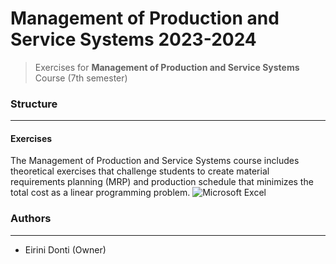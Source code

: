 # Management of Production and Service Systems 2023-2024
> Exercises for **Management of Production and Service Systems** Course (7th semester)

### Structure
---
#### Exercises

The Management of Production and Service Systems course includes theoretical exercises that challenge students to create material requirements planning (MRP) and production schedule that minimizes the
total cost as a linear programming problem. ![Microsoft Excel](https://img.shields.io/badge/Microsoft_Excel-217346?style=for-the-badge&logo=microsoft-excel&logoColor=white)
    
### Authors
---

- Eirini Donti (Owner)

<!-- ### License
--- -->
